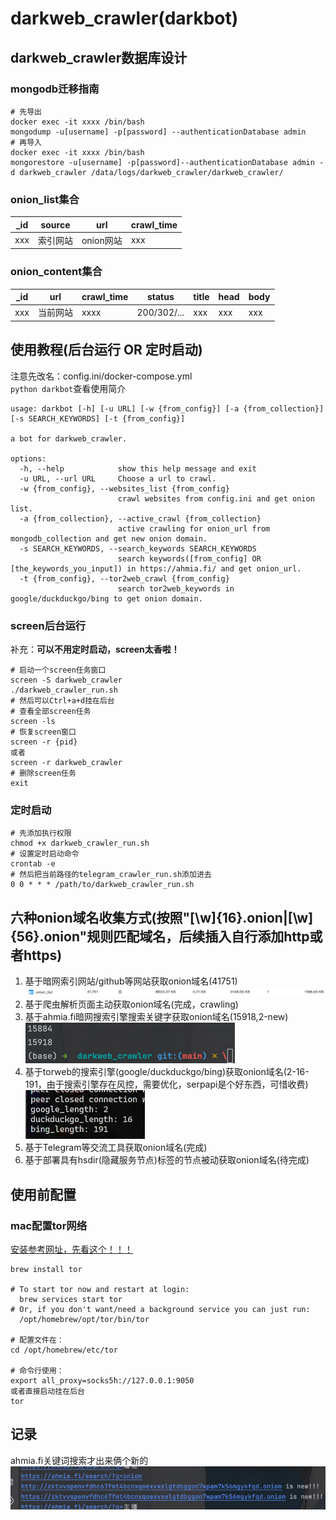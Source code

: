 # darkweb_crawler(darkbot)
## darkweb_crawler数据库设计
### mongodb迁移指南
```shell
# 先导出
docker exec -it xxxx /bin/bash
mongodump -u[username] -p[password] --authenticationDatabase admin 
# 再导入
docker exec -it xxxx /bin/bash
mongorestore -u[username] -p[password]--authenticationDatabase admin -d darkweb_crawler /data/logs/darkweb_crawler/darkweb_crawler/
```
### onion_list集合
| _id | source | url     | crawl_time |
|-----|--------|---------|------------|
| xxx | 索引网站   | onion网站 | xxx        |

### onion_content集合

| _id | url  | crawl_time | status      | title | head | body |
|-----|------|------------|-------------|-------|------|------|
| xxx | 当前网站 | xxxx       | 200/302/... | xxx   | xxx  | xxx  |


## 使用教程(后台运行 OR 定时启动)
注意先改名：config.ini/docker-compose.yml  
`python darkbot`查看使用简介
```shell
usage: darkbot [-h] [-u URL] [-w {from_config}] [-a {from_collection}] [-s SEARCH_KEYWORDS] [-t {from_config}]

a bot for darkweb_crawler.

options:
  -h, --help            show this help message and exit
  -u URL, --url URL     Choose a url to crawl.
  -w {from_config}, --websites_list {from_config}
                        crawl websites from config.ini and get onion list.
  -a {from_collection}, --active_crawl {from_collection}
                        active crawling for onion_url from mongodb_collection and get new onion domain.
  -s SEARCH_KEYWORDS, --search_keywords SEARCH_KEYWORDS
                        search keywords([from_config] OR [the_keywords_you_input]) in https://ahmia.fi/ and get onion_url.
  -t {from_config}, --tor2web_crawl {from_config}
                        search tor2web_keywords in google/duckduckgo/bing to get onion domain.
```
### screen后台运行
补充：**可以不用定时启动，screen太香啦！**
```shell
# 启动一个screen任务窗口
screen -S darkweb_crawler
./darkweb_crawler_run.sh
# 然后可以Ctrl+a+d挂在后台
# 查看全部screen任务
screen -ls
# 恢复screen窗口
screen -r {pid}
或者
screen -r darkweb_crawler
# 删除screen任务
exit
```
### 定时启动
```shell
# 先添加执行权限
chmod +x darkweb_crawler_run.sh
# 设置定时启动命令
crontab -e
# 然后把当前路径的telegram_crawler_run.sh添加进去
0 0 * * * /path/to/darkweb_crawler_run.sh
```

## 六种onion域名收集方式(按照"[\w]{16}.onion|[\w]{56}.onion"规则匹配域名，后续插入自行添加http或者https)
1. 基于暗网索引网站/github等网站获取onion域名(41751)  
![img.png](img.png)
2. 基于爬虫解析页面主动获取onion域名(完成，crawling)
3. 基于ahmia.fi暗网搜索引擎搜索关键字获取onion域名(15918,2-new)  
![img_2.png](img_2.png)
4. 基于torweb的搜索引擎(google/duckduckgo/bing)获取onion域名(2-16-191，由于搜索引擎存在风控，需要优化，serpapi是个好东西，可惜收费)  
![img_3.png](img_3.png)
5. 基于Telegram等交流工具获取onion域名(完成)
6. 基于部署具有hsdir(隐藏服务节点)标签的节点被动获取onion域名(待完成)

## 使用前配置
### mac配置tor网络
[安装参考网址，先看这个！！！](https://hanblog.fun/2021/04/07/2021-4-7-tor-simple-configer/)
```shell
brew install tor

# To start tor now and restart at login:
  brew services start tor
# Or, if you don't want/need a background service you can just run:
  /opt/homebrew/opt/tor/bin/tor

# 配置文件在：
cd /opt/homebrew/etc/tor

# 命令行使用：
export all_proxy=socks5h://127.0.0.1:9050
或者直接启动挂在后台
tor
```
## 记录
ahmia.fi关键词搜索才出来俩个新的
![img_1.png](img_1.png)